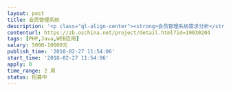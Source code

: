 ```yaml
---                
layout: post       
title: 会员管理系统           
description: '<p class="ql-align-center"><strong>会员管理系统需求分析</strong></p><p>&nbsp;&nbsp;&nbsp;<strong>简介：</strong>本系统主要是客户通过充值成为本公司会员，并通过充值现金兑换积分，使用积分领取商品。同时，成为会员后，系统每天自动发放现金券到对应会员账号，会员可以利用现金券提取现金。另外，会员推荐新会员加入，系统每日发放现金券会相应增加，发放现金券天数可以设置。</p><p><strong>一、&nbsp;&nbsp;&nbsp;&nbsp;&nbsp;&nbsp;&nbsp;系统重要逻辑管理阐述</strong></p><p>1、 <strong>积分</strong>：充值1元人民币=1积分，达到一定积分对应不同会员级别，目前银卡，1260。金卡，6300。白金卡，12600。钻石卡，25200。积分只能用于领取商品，不能提现换取现金。</p><p>2、 <strong>现金券</strong>：系统根据不同会员级别，每日赠送可自定义的现金券到对应的会员账户，现金券可以积累并提取现金。同时，会员推荐另外一名会员，系统默认自动在每日赠送的现金券基础上增加2元（金额可自定义修改）但是被推荐会员注销账号后，系统</p><p>3、 <strong>领取商品</strong>：领取商品只能消耗积分，积分不够需要新开会员卡账号，而且单个商品只能扣除单个会员账号积分。</p><p>4、 <strong>登陆</strong>：单个登陆界面，客户登陆个人中心进行记录查询和提交提取现金券申请。管理员登陆个人中心可进行新增会员开卡、查询提券记录查询、积分兑换商品发放、客户提取现金券申请审批（可一键审批）、每日现金券赠送额度设置以及赠券功能管理。</p><p><strong>二、&nbsp;&nbsp;&nbsp;&nbsp;&nbsp;&nbsp;&nbsp;主要功能描述</strong></p><p>1、 <strong>新增会员</strong>：管理后台自动生产自定义卡号、录入个人信息、选择会员级别、填写会员积分、勾选每日自动领取系统发放的现金券、勾选每日自动提交现金券提现申请（整数）、关联推荐人卡号。</p><p>2、 <strong>会员管理</strong>：管理后台会员详细信息显示、会员领取商品发放按钮、发放商品消耗会员卡积分。</p><p>3、 <strong>赠券</strong>：管理后台系统可根据公司营销活动需要，对不同级别会员赠送可自定义现金券。</p><p>4、 <strong>每日现金券发放</strong>：管理后台可设置每日赠送自定义的现金券到对应的会员级别账户。</p><p>5、 <strong>批量导入会员</strong>：管理后台可批量新增或导入会员资料。</p><p>6、 <strong>记录清单</strong>：客户个人中心和管理后台可查询提现记录和领取商品记录。</p><p>7、 <strong>提现申请</strong>：管理后台可为客户通过卡号或者卡片（读卡器）快速提交提现申请。</p><p>8、 <strong>权限管理</strong>：管理后台可对不同操作员设置不同操作权限。</p><p><strong>三、&nbsp;&nbsp;&nbsp;&nbsp;&nbsp;&nbsp;&nbsp;功能模块汇总</strong></p><p><strong>1、 管理后台</strong></p><p>A、 <strong>汇总中心</strong>：账号信息汇总、最近开卡信息汇总。一键提取单个会员现金券快捷按钮（刷卡或者输入卡号）</p><p>B、 <strong>会员中心</strong>：添加和删除会员管理、会员信息修改、会员领取商品按钮（进入后显示填写产品名称和消耗积分数量）。</p><p>C、 <strong>提现记录</strong>：会员提现记录查询。</p><p>D、<strong>产品发放记录</strong>：商品发放记录查询。</p><p>E、 <strong>提券申请审批</strong>：审批单个客户提券申请或者一键审批、一键驳回。</p><p>F、 <strong>赠券管理</strong>：公司营销活动赠送现金券管理；</p><p>G、 <strong>权限管理</strong>：操作员权限管理。</p><p><strong>2、 客户个人中心</strong></p><p>A、 <strong>个人信息</strong>：客户个人显示</p><p>B、 <strong>提券申请</strong>：客户个人提交提取现金券申请。</p><p>C、 <strong>产品领取记录</strong>：商品领取记录查询。</p><p>D、<strong>提现记录</strong>：会员提现记录查询。</p><p>E、 <strong>赠券记录</strong>：会员获得赠券记录查询。</p><p><strong>四、&nbsp;&nbsp;&nbsp;&nbsp;&nbsp;&nbsp;&nbsp;预期界面效果</strong></p><p>1、 </p><p>      <img src="//:0" height="274" width="554">  </p><p> 管理后台&nbsp;</p><p>2、 客户个人中心</p><p><img src="//:0" height="318" width="554"></p><p>&nbsp;</p>'     
contenturl: https://zb.oschina.net/project/detail.html?id=19030204      
tags: [PHP,Java,WEB应用]            
salary: 5000-10000元          
publish_time: '2018-02-27 11:54:06'         
start_time: '2018-02-27 11:54:06'           
apply: 0                   
time_range: 2 周              
status: 招募中                  
---                 
```

